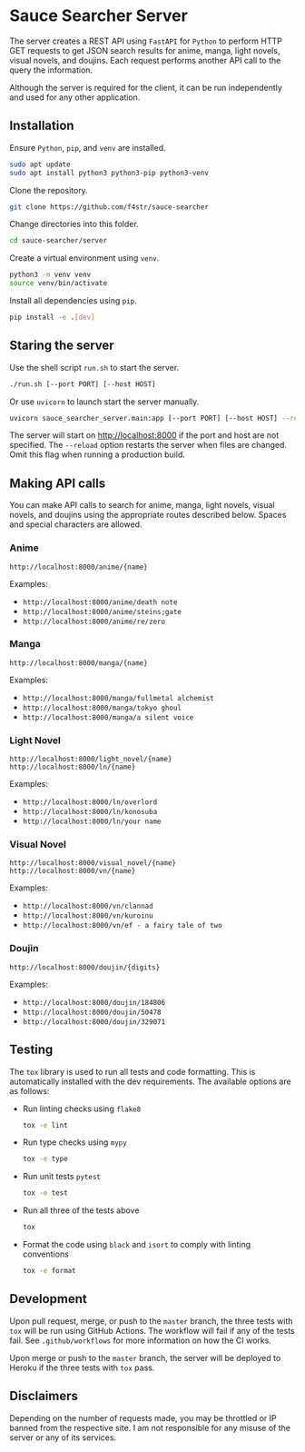 # Sauce Searcher Server

The server creates a REST API using `FastAPI` for `Python` to perform HTTP GET requests to get JSON search results for anime, manga, light novels, visual novels, and doujins. Each request performs another API call to the query the information.

Although the server is required for the client, it can be run independently and used for any other application.

## Installation

Ensure `Python`, `pip`, and `venv` are installed.

```bash
sudo apt update
sudo apt install python3 python3-pip python3-venv
```

Clone the repository.

```bash
git clone https://github.com/f4str/sauce-searcher
```

Change directories into this folder.

```bash
cd sauce-searcher/server
```

Create a virtual environment using `venv`.

```bash
python3 -m venv venv
source venv/bin/activate
```

Install all dependencies using `pip`.

```bash
pip install -e .[dev]
```

## Staring the server

Use the shell script `run.sh` to start the server.

```bash
./run.sh [--port PORT] [--host HOST]
```

Or use `uvicorn` to launch start the server manually.

```bash
uvicorn sauce_searcher_server.main:app [--port PORT] [--host HOST] --reload
```

The server will start on <http://localhost:8000> if the port and host are not specified. The `--reload` option restarts the server when files are changed. Omit this flag when running a production build.

## Making API calls

You can make API calls to search for anime, manga, light novels, visual novels, and doujins using the appropriate routes described below. Spaces and special characters are allowed.

### Anime

```http
http://localhost:8000/anime/{name}
```

Examples:

* `http://localhost:8000/anime/death note`
* `http://localhost:8000/anime/steins;gate`
* `http://localhost:8000/anime/re/zero`

### Manga

```http
http://localhost:8000/manga/{name}
```

Examples:

* `http://localhost:8000/manga/fullmetal alchemist`
* `http://localhost:8000/manga/tokyo ghoul`
* `http://localhost:8000/manga/a silent voice`

### Light Novel

```http
http://localhost:8000/light_novel/{name}
http://localhost:8000/ln/{name}
```

Examples:

* `http://localhost:8000/ln/overlord`
* `http://localhost:8000/ln/konosuba`
* `http://localhost:8000/ln/your name`

### Visual Novel

```http
http://localhost:8000/visual_novel/{name}
http://localhost:8000/vn/{name}
```

Examples:

* `http://localhost:8000/vn/clannad`
* `http://localhost:8000/vn/kuroinu`
* `http://localhost:8000/vn/ef - a fairy tale of two`

### Doujin

```http
http://localhost:8000/doujin/{digits}
```

Examples:

* `http://localhost:8000/doujin/184806`
* `http://localhost:8000/doujin/50478`
* `http://localhost:8000/doujin/329071`

## Testing

The `tox` library is used to run all tests and code formatting. This is automatically installed with the dev requirements. The available options are as follows:

* Run linting checks using `flake8`

    ```bash
    tox -e lint
    ```

* Run type checks using `mypy`

    ```bash
    tox -e type
    ```

* Run unit tests `pytest`

    ```bash
    tox -e test
    ```

* Run all three of the tests above

    ```bash
    tox
    ```

* Format the code using `black` and `isort` to comply with linting conventions

    ```bash
    tox -e format
    ```

## Development

Upon pull request, merge, or push to the `master` branch, the three tests with `tox` will be run using GitHub Actions. The workflow will fail if any of the tests fail. See `.github/workflows` for more information on how the CI works.

Upon merge or push to the `master` branch, the server will be deployed to Heroku if the three tests with `tox` pass.

## Disclaimers

Depending on the number of requests made, you may be throttled or IP banned from the respective site. I am not responsible for any misuse of the server or any of its services.
